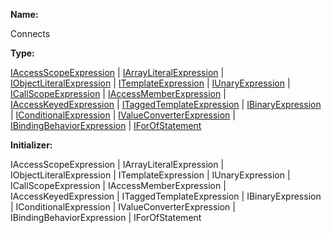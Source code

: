 **Name:**

Connects

**Type:**

[IAccessScopeExpression](https://gitbook-18.gitbook.io/au//runtime/ast/interfaces/iaccessscopeexpression) | [IArrayLiteralExpression](https://gitbook-18.gitbook.io/au//runtime/ast/interfaces/iarrayliteralexpression) | [IObjectLiteralExpression](https://gitbook-18.gitbook.io/au//runtime/ast/interfaces/iobjectliteralexpression) | [ITemplateExpression](https://gitbook-18.gitbook.io/au//runtime/ast/interfaces/itemplateexpression) | [IUnaryExpression](https://gitbook-18.gitbook.io/au//runtime/ast/interfaces/iunaryexpression) | [ICallScopeExpression](https://gitbook-18.gitbook.io/au//runtime/ast/interfaces/icallscopeexpression) | [IAccessMemberExpression](https://gitbook-18.gitbook.io/au//runtime/ast/interfaces/iaccessmemberexpression) | [IAccessKeyedExpression](https://gitbook-18.gitbook.io/au//runtime/ast/interfaces/iaccesskeyedexpression) | [ITaggedTemplateExpression](https://gitbook-18.gitbook.io/au//runtime/ast/interfaces/itaggedtemplateexpression) | [IBinaryExpression](https://gitbook-18.gitbook.io/au//runtime/ast/interfaces/ibinaryexpression) | [IConditionalExpression](https://gitbook-18.gitbook.io/au//runtime/ast/interfaces/iconditionalexpression) | [IValueConverterExpression](https://gitbook-18.gitbook.io/au//runtime/ast/interfaces/ivalueconverterexpression) | [IBindingBehaviorExpression](https://gitbook-18.gitbook.io/au//runtime/ast/interfaces/ibindingbehaviorexpression) | [IForOfStatement](https://gitbook-18.gitbook.io/au//runtime/ast/interfaces/iforofstatement)

**Initializer:**

IAccessScopeExpression | IArrayLiteralExpression | IObjectLiteralExpression | ITemplateExpression | IUnaryExpression | ICallScopeExpression | IAccessMemberExpression | IAccessKeyedExpression | ITaggedTemplateExpression | IBinaryExpression | IConditionalExpression | IValueConverterExpression | IBindingBehaviorExpression | IForOfStatement

